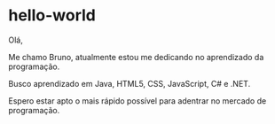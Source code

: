 # hello-world



Olá,

Me chamo Bruno, atualmente estou me dedicando no aprendizado da programação. 

Busco aprendizado em Java, HTML5, CSS, JavaScript, C# e .NET.

Espero estar apto o mais rápido possível para adentrar no mercado de programação.


